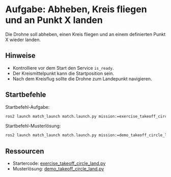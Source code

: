 # Aufgabe: Abheben, Kreis fliegen und an Punkt X landen

Die Drohne soll abheben, einen Kreis fliegen und an einem definierten Punkt X wieder landen.

## Hinweise
- Kontrolliere vor dem Start den Service `is_ready`.
- Der Kreismittelpunkt kann die Startposition sein.
- Nach dem Kreisflug sollte die Drohne zum Landepunkt navigieren.

## Startbefehle
Startbefehl-Aufgabe:
```bash
ros2 launch match_launch match.launch.py mission:=exercise_takeoff_circle_land
```

Startbefehl-Musterlösung:
```bash
ros2 launch match_launch match.launch.py mission:=demo_takeoff_circle_land
```

## Ressourcen
- Startercode: [exercise_takeoff_circle_land.py](../../match_control/match_control/exercise_takeoff_circle_land.py)
- Musterlösung: [demo_takeoff_circle_land.py](../../match_control/match_control/demo_takeoff_circle_land.py)
